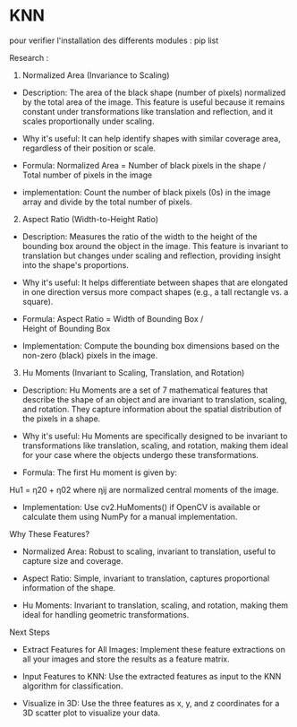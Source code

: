 # KNN

pour verifier l'installation des differents modules : pip list

Research :
1. Normalized Area (Invariance to Scaling)
- Description: The area of the black shape (number of pixels) normalized by the total area of the image. This feature is useful because it remains constant under transformations like translation and reflection, and it scales proportionally under scaling.

- Why it's useful: It can help identify shapes with similar coverage area, regardless of their position or scale.

- Formula:
Normalized Area = Number of black pixels in the shape / Total number of pixels in the image

- implementation: Count the number of black pixels (0s) in the image array and divide by the total number of pixels.


2. Aspect Ratio (Width-to-Height Ratio)
- Description: Measures the ratio of the width to the height of the bounding box around the object in the image. This feature is invariant to translation but changes under scaling and reflection, providing insight into the shape's proportions.

- Why it's useful: It helps differentiate between shapes that are elongated in one direction versus more compact shapes (e.g., a tall rectangle vs. a square).

- Formula:
Aspect Ratio = Width of Bounding Box / Height of Bounding Box

- Implementation: Compute the bounding box dimensions based on the non-zero (black) pixels in the image.

3. Hu Moments (Invariant to Scaling, Translation, and Rotation)
- Description: Hu Moments are a set of 7 mathematical features that describe the shape of an object and are invariant to translation, scaling, and rotation. They capture information about the spatial distribution of the pixels in a shape.

- Why it's useful: Hu Moments are specifically designed to be invariant to transformations like translation, scaling, and rotation, making them ideal for your case where the objects undergo these transformations.

- Formula: The first Hu moment is given by:

Hu1 = η20 + η02
where ηij are normalized central moments of the image.

- Implementation: Use cv2.HuMoments() if OpenCV is available or calculate them using NumPy for a manual implementation.

Why These Features?
- Normalized Area: Robust to scaling, invariant to translation, useful to capture size and coverage.

- Aspect Ratio: Simple, invariant to translation, captures proportional information of the shape.

- Hu Moments: Invariant to translation, scaling, and rotation, making them ideal for handling geometric transformations.

Next Steps
- Extract Features for All Images: Implement these feature extractions on all your images and store the results as a feature matrix.

- Input Features to KNN: Use the extracted features as input to the KNN algorithm for classification.

- Visualize in 3D: Use the three features as x, y, and z coordinates for a 3D scatter plot to visualize your data.

